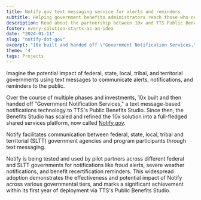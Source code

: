 ```yaml
---
title: Notify.gov text messaging service for alerts and reminders
subtitle: Helping government benefits administrators reach those who need help most
description: Read about the partnership between 10x and TTS Public Benefits Studio's Notify.gov — helping benefits administrators stay in touch with benefit recipients.
footer: every-solution-starts-as-an-idea
date: "2024-01-11"
slug: "notify-dot-gov"
excerpt: "10x built and handed off \"Government Notification Services,\" a text message-based notifications technology to TTS's Public Benefits Studio."
theme: '4'
tags: Projects
---
```


<p class="usa-intro">  
    Imagine the potential impact of federal, state, local, tribal, and territorial governments using text messages to communicate alerts, notifications, and reminders to the public.
</p>

Over the course of multiple phases and investments, 10x built and then handed off "Government Notification Services," a text message-based notifications technology to TTS's Public Benefits Studio. Since then, the Benefits Studio has scaled and refined the 10x solution into a full-fledged shared services platform, now called <a class="usa-link usa-link--external" rel="noreferrer" href="https://beta.notify.gov/">Notify.gov</a>. 

Notify facilitates communication between federal, state, local, tribal and territorial (SLTT) government agencies and program participants through text messaging. 

Notify is being tested and used by pilot partners across different federal and SLTT governments for notifications like fraud alerts, severe weather notifications, and benefit recertification reminders. This widespread adoption demonstrates the effectiveness and potential impact of Notify across various governmental tiers, and marks  a significant achievement within its first year of deployment via TTS's Public Benefits Studio.